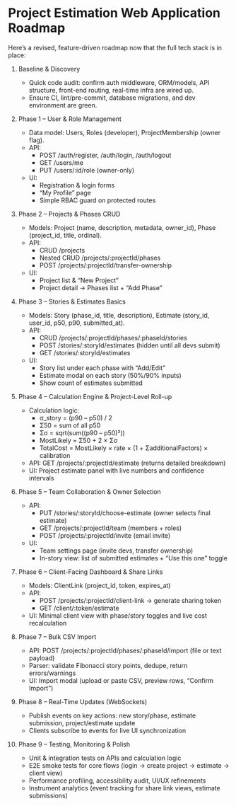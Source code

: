  # Project Estimation Web Application Roadmap

 Here’s a revised, feature-driven roadmap now that the full tech stack is in place:

 1. Baseline & Discovery
    - Quick code audit: confirm auth middleware, ORM/models, API structure, front-end routing, real-time infra are wired up.
    - Ensure CI, lint/pre-commit, database migrations, and dev environment are green.

 2. Phase 1 – User & Role Management
    - Data model: Users, Roles (developer), ProjectMembership (owner flag).
    - API:
      - POST /auth/register, /auth/login, /auth/logout
      - GET /users/me
      - PUT /users/:id/role (owner-only)
    - UI:
      - Registration & login forms
      - “My Profile” page
      - Simple RBAC guard on protected routes

 3. Phase 2 – Projects & Phases CRUD
    - Models: Project (name, description, metadata, owner_id), Phase (project_id, title, ordinal).
    - API:
      - CRUD /projects
      - Nested CRUD /projects/:projectId/phases
      - POST /projects/:projectId/transfer-ownership
    - UI:
      - Project list & “New Project”
      - Project detail → Phases list + “Add Phase”

 4. Phase 3 – Stories & Estimates Basics
    - Models: Story (phase_id, title, description), Estimate (story_id, user_id, p50, p90, submitted_at).
    - API:
      - CRUD /projects/:projectId/phases/:phaseId/stories
      - POST /stories/:storyId/estimates (hidden until all devs submit)
      - GET /stories/:storyId/estimates
    - UI:
      - Story list under each phase with “Add/Edit”
      - Estimate modal on each story (50%/90% inputs)
      - Show count of estimates submitted

 5. Phase 4 – Calculation Engine & Project-Level Roll-up
    - Calculation logic:
      - σ_story = (p90 – p50) / 2
      - Σ50 = sum of all p50
      - Σσ = sqrt(sum((p90 – p50)²))
      - MostLikely = Σ50 + 2 × Σσ
      - TotalCost = MostLikely × rate × (1 + ΣadditionalFactors) × calibration
    - API: GET /projects/:projectId/estimate (returns detailed breakdown)
    - UI: Project estimate panel with live numbers and confidence intervals

 6. Phase 5 – Team Collaboration & Owner Selection
    - API:
      - PUT /stories/:storyId/choose-estimate (owner selects final estimate)
      - GET /projects/:projectId/team (members + roles)
      - POST /projects/:projectId/invite (email invite)
    - UI:
      - Team settings page (invite devs, transfer ownership)
      - In-story view: list of submitted estimates + “Use this one” toggle

 7. Phase 6 – Client-Facing Dashboard & Share Links
    - Models: ClientLink (project_id, token, expires_at)
    - API:
      - POST /projects/:projectId/client-link → generate sharing token
      - GET /client/:token/estimate
    - UI: Minimal client view with phase/story toggles and live cost recalculation

 8. Phase 7 – Bulk CSV Import
    - API: POST /projects/:projectId/phases/:phaseId/import (file or text payload)
    - Parser: validate Fibonacci story points, dedupe, return errors/warnings
    - UI: Import modal (upload or paste CSV, preview rows, “Confirm Import”)

 9. Phase 8 – Real-Time Updates (WebSockets)
    - Publish events on key actions: new story/phase, estimate submission, project/estimate update
    - Clients subscribe to events for live UI synchronization

 10. Phase 9 – Testing, Monitoring & Polish
     - Unit & integration tests on APIs and calculation logic
     - E2E smoke tests for core flows (login → create project → estimate → client view)
     - Performance profiling, accessibility audit, UI/UX refinements
     - Instrument analytics (event tracking for share link views, estimate submissions)